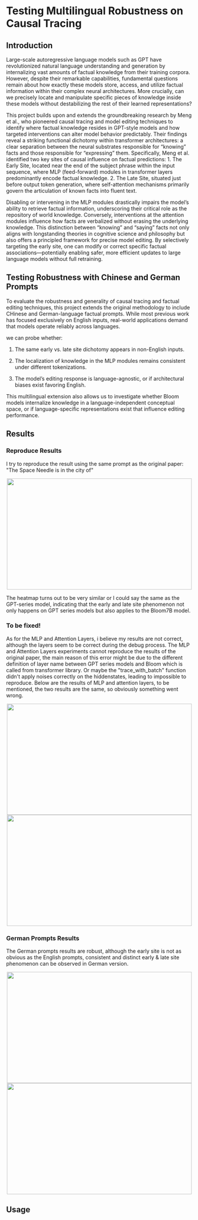 
# Testing Multilingual Robustness on Causal Tracing

## Introduction
Large-scale autoregressive language models such as GPT have revolutionized natural language understanding and generation by internalizing vast amounts of factual knowledge from their training corpora. However, despite their remarkable capabilities, fundamental questions remain about how exactly these models store, access, and utilize factual information within their complex neural architectures. More crucially, can we precisely locate and manipulate specific pieces of knowledge inside these models without destabilizing the rest of their learned representations?

This project builds upon and extends the groundbreaking research by Meng et al., who pioneered causal tracing and model editing techniques to identify where factual knowledge resides in GPT-style models and how targeted interventions can alter model behavior predictably. Their findings reveal a striking functional dichotomy within transformer architectures: a clear separation between the neural substrates responsible for “knowing” facts and those responsible for “expressing” them. Specifically, Meng et al. identified two key sites of causal influence on factual predictions: 1. The Early Site, located near the end of the subject phrase within the input sequence, where MLP (feed-forward) modules in transformer layers predominantly encode factual knowledge. 2. The Late Site, situated just before output token generation, where self-attention mechanisms primarily govern the articulation of known facts into fluent text.

Disabling or intervening in the MLP modules drastically impairs the model’s ability to retrieve factual information, underscoring their critical role as the repository of world knowledge. Conversely, interventions at the attention modules influence how facts are verbalized without erasing the underlying knowledge. This distinction between “knowing” and “saying” facts not only aligns with longstanding theories in cognitive science and philosophy but also offers a principled framework for precise model editing. By selectively targeting the early site, one can modify or correct specific factual associations—potentially enabling safer, more efficient updates to large language models without full retraining.

## Testing Robustness with Chinese and German Prompts
To evaluate the robustness and generality of causal tracing and factual editing techniques, this project extends the original methodology to include CHinese and German-language factual prompts. While most previous work has focused exclusively on English inputs, real-world applications demand that models operate reliably across languages.

we can probe whether:

1. The same early vs. late site dichotomy appears in non-English inputs.

2. The localization of knowledge in the MLP modules remains consistent under different tokenizations.

3. The model’s editing response is language-agnostic, or if architectural biases exist favoring English.

This multilingual extension also allows us to investigate whether Bloom models internalize knowledge in a language-independent conceptual space, or if language-specific representations exist that influence editing performance.


## Results
### Reproduce Results
I try to reproduce the result using the same prompt as the original paper: "The Space Needle is in the city of"
<p align="center">
<img src="https://github.com/user-attachments/assets/ca1d1df6-fc04-4eb5-a517-ece5041f5900" width="500" height="300"/>
</p>
The heatmap turns out to be very similar or I could say the same as the GPT-series model, indicating that the early and late site phenomenon not only happens on GPT series models but also applies to the Bloom7B model.

### To be fixed!

As for the MLP and Attention Layers, i believe my results are not correct, although the layers seem to be correct during the debug process. The MLP and Attention Layers experiments cannot reproduce the results of the original paper, the main reason of this error might be due to the different definition of layer name between GPT series models and Bloom which is called from transformer library. Or maybe the "trace_with_batch" function didn't apply noises correctly on the hiddenstates, leading to impossible to reproduce. Below are the results of MLP and attention layers, to be mentioned, the two results are the same, so obviously something went wrong.


<p align="center">
<img src="https://github.com/user-attachments/assets/a6fce132-914c-4e7d-b9a8-b9f33a637647" width="500" height="300"/>
<img src="https://github.com/user-attachments/assets/05d16f58-848b-43a5-a5ae-87d5784bca16" width="500" height="300"/>
</p>

### German Prompts Results
The German prompts results are robust, although the early site is not as obvious as the English prompts, consistent and distinct early & late site phenomenon can be observed in German version.
<p align="center">
<img src="https://github.com/user-attachments/assets/e08dc490-60ca-4efe-8667-05603bfae8d7" width="500" height="300"/>
<img src="https://github.com/user-attachments/assets/c052fdc1-232e-4146-b1ac-79e758c73284" width="500" height="300"/>
</p>

## Usage


